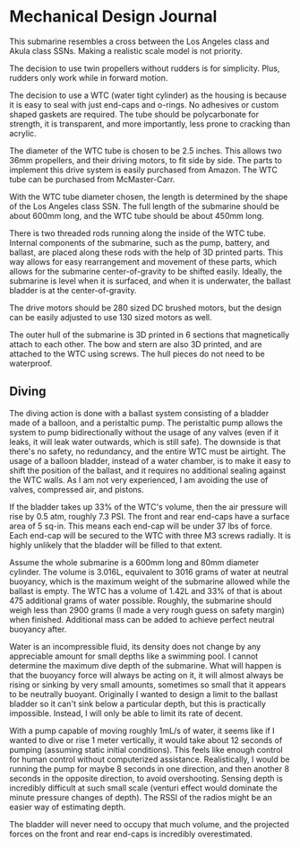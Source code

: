 Mechanical Design Journal
=========================

This submarine resembles a cross between the Los Angeles class and Akula class SSNs. Making a realistic scale model is not priority.

The decision to use twin propellers without rudders is for simplicity. Plus, rudders only work while in forward motion.

The decision to use a WTC (water tight cylinder) as the housing is because it is easy to seal with just end-caps and o-rings. No adhesives or custom shaped gaskets are required. The tube should be polycarbonate for strength, it is transparent, and more importantly, less prone to cracking than acrylic.

The diameter of the WTC tube is chosen to be 2.5 inches. This allows two 36mm propellers, and their driving motors, to fit side by side. The parts to implement this drive system is easily purchased from Amazon. The WTC tube can be purchased from McMaster-Carr.

With the WTC tube diameter chosen, the length is determined by the shape of the Los Angeles class SSN. The full length of the submarine should be about 600mm long, and the WTC tube should be about 450mm long.

There is two threaded rods running along the inside of the WTC tube. Internal components of the submarine, such as the pump, battery, and ballast, are placed along these rods with the help of 3D printed parts. This way allows for easy rearrangement and movement of these parts, which allows for the submarine center-of-gravity to be shifted easily. Ideally, the submarine is level when it is surfaced, and when it is underwater, the ballast bladder is at the center-of-gravity.

The drive motors should be 280 sized DC brushed motors, but the design can be easily adjusted to use 130 sized motors as well.

The outer hull of the submarine is 3D printed in 6 sections that magnetically attach to each other. The bow and stern are also 3D printed, and are attached to the WTC using screws. The hull pieces do not need to be waterproof.

## Diving

The diving action is done with a ballast system consisting of a bladder made of a balloon, and a peristaltic pump. The peristaltic pump allows the system to pump bidirectionally without the usage of any valves (even if it leaks, it will leak water outwards, which is still safe). The downside is that there's no safety, no redundancy, and the entire WTC must be airtight. The usage of a balloon bladder, instead of a water chamber, is to make it easy to shift the position of the ballast, and it requires no additional sealing against the WTC walls. As I am not very experienced, I am avoiding the use of valves, compressed air, and pistons.

If the bladder takes up 33% of the WTC's volume, then the air pressure will rise by 0.5 atm, roughly 7.3 PSI. The front and rear end-caps have a surface area of 5 sq-in. This means each end-cap will be under 37 lbs of force. Each end-cap will be secured to the WTC with three M3 screws radially. It is highly unlikely that the bladder will be filled to that extent.

Assume the whole submarine is a 600mm long and 80mm diameter cylinder. The volume is 3.016L, equivalent to 3016 grams of water at neutral buoyancy, which is the maximum weight of the submarine allowed while the ballast is empty. The WTC has a volume of 1.42L and 33% of that is about 475 additional grams of water possible. Roughly, the submarine should weigh less than 2900 grams (I made a very rough guess on safety margin) when finished. Additional mass can be added to achieve perfect neutral buoyancy after.

Water is an incompressible fluid, its density does not change by any appreciable amount for small depths like a swimming pool. I cannot determine the maximum dive depth of the submarine. What will happen is that the buoyancy force will always be acting on it, it will almost always be rising or sinking by very small amounts, sometimes so small that it appears to be neutrally buoyant. Originally I wanted to design a limit to the ballast bladder so it can't sink below a particular depth, but this is practically impossible. Instead, I will only be able to limit its rate of decent.

With a pump capable of moving roughly 1mL/s of water, it seems like if I wanted to dive or rise 1 meter vertically, it would take about 12 seconds of pumping (assuming static initial conditions). This feels like enough control for human control without computerized assistance. Realistically, I would be running the pump for maybe 8 seconds in one direction, and then another 8 seconds in the opposite direction, to avoid overshooting. Sensing depth is incredibly difficult at such small scale (venturi effect would dominate the minute pressure changes of depth). The RSSI of the radios might be an easier way of estimating depth.

The bladder will never need to occupy that much volume, and the projected forces on the front and rear end-caps is incredibly overestimated.

